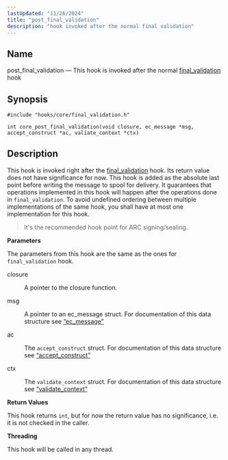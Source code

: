 ```yaml
---
lastUpdated: "11/26/2024"
title: "post_final_validation"
description: "hook invoked after the normal final validation"
---
```


<a name="hooks.core.post_final_validation"></a>
## Name

post_final_validation — This hook is invoked after the normal
[final_validation](/momentum/3/3-api/hooks-core-final-validation) hook

## Synopsis

`#include "hooks/core/final_validation.h"`

`int core_post_final_validation(void closure, ec_message *msg, accept_construct *ac, valiate_context *ctx)`


## Description

This hook is invoked right after the
[final_validation](/momentum/3/3-api/hooks-core-final-validation) hook. Its return value
does not have significance for now.
This hook is added as the absolute last point before writing the message to spool for delivery.
It guarantees that operations implemented in this hook will happen after the operations done in
`final_validation`.
To avoid undefined ordering between multiple implementations of the same hook, you shall have at most
 one implementation for this hook.
> It's the recommended hook point for ARC signing/sealing.


**Parameters**

The parameters from this hook are the same as the ones for `final_validation` hook.

<dl class="variablelist">

<dt>closure</dt>

<dd>

A pointer to the closure function.

</dd>

<dt>msg</dt>

<dd>

A pointer to an ec_message struct. For documentation of this data structure see [“ec_message”](/momentum/3/3-api/structs-ec-message)

</dd>

<dt>ac</dt>

<dd>

The `accept_construct` struct. For documentation of this data structure see [“accept_construct”](/momentum/3/3-api/structs-accept-construct)

</dd>

<dt>ctx</dt>

<dd>

The `validate_context` struct. For documentation of this data structure see [“validate_context”](/momentum/3/3-api/structs-validate-context)

</dd>

</dl>

**Return Values**

This hook returns `int`, but for now the return value has no significance, i.e. it is not checked in
the caller.

**Threading**

This hook will be called in any thread.


<a name="idp45866720"></a>
